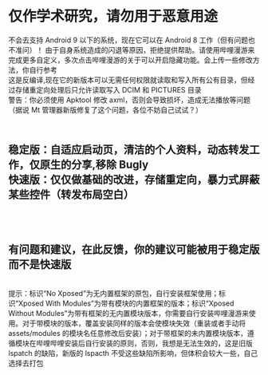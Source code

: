 # 仅作学术研究，请勿用于恶意用途
不会去支持 Android 9 以下的系统，现在它可以在 Android 8 工作（但有问题也不准问）！
由于自身系统造成的闪退等原因，拒绝提供帮助。请使用哔哩漫游来完成更多自定义，多次点击哔哩漫游的关于可以开启隐藏功能。会上传一些修改方法，你自行参考
<br>这是反编译,现在它的新版本可以无需任何权限就读取和写入所有公有目录，但经过存储重定向处理后只允许读取写入 DCIM 和 PICTURES 目录
<br>警告：你必须使用 Apktool 修改 axml，否则会导致损坏，造成无法播放等问题（据说 Mt 管理器新版修复了这个问题，各位不妨自己试试？）
## <br>稳定版：自适应启动页，清洁的个人资料，动态转发工作，仅原生的分享,移除 Bugly<br>快速版：仅仅做基础的改进，存储重定向，暴力式屏蔽某些控件（转发布局空白）
## <br><br>有问题和建议，在此反馈，你的建议可能被用于稳定版而不是快速版
<br>提示：标识“No Xposed”为无内置框架的原包，自行安装框架使用；标识“Xposed With Modules”为带有模块的内置框架的版本；标识“Xposed Without Modules”为带有框架的无内置模块版本，你需要自行安装哔哩漫游来使用。对于带模块的版本，覆盖安装同样的版本会使模块失效（重装或者手动将 assets/modules 的模块名任意修改后安装）；对于带框架的未内置模块版本，遵循模块在哔哩哔哩安装后自行安装的原则，否则，我想是无法生效的，这是旧版 lspatch 的缺陷，新版的 lspacth 不受这些缺陷所影响，但体积会较大一些，自己选择去打包
